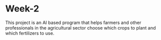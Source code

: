 # Week-2
This project is an AI based program that helps farmers and other professionals in the agricultural sector choose which crops to plant and which fertilizers to use. 
